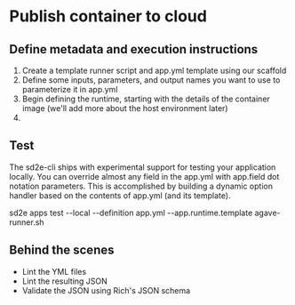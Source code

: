 # Publish container to cloud

## Define metadata and execution instructions

1. Create a template runner script and app.yml template using our scaffold
2. Define some inputs, parameters, and output names you want to use to parameterize it in app.yml
3. Begin defining the runtime, starting with the details of the container image (we'll add more about the host environment later)
4. 


## Test

The sd2e-cli ships with experimental support for testing your application locally. You can override almost any field in the app.yml with app.field dot notation parameters. This is accomplished by building a dynamic option handler based on the contents of app.yml (and its template). 

sd2e apps test --local --definition app.yml --app.runtime.template agave-runner.sh


## Behind the scenes

- Lint the YML files
- Lint the resulting JSON
- Validate the JSON using Rich's JSON schema
